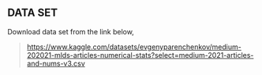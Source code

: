 ## DATA SET
Download data set from the link below,
> https://www.kaggle.com/datasets/evgenyparenchenkov/medium-202021-mlds-articles-numerical-stats?select=medium-2021-articles-and-nums-v3.csv